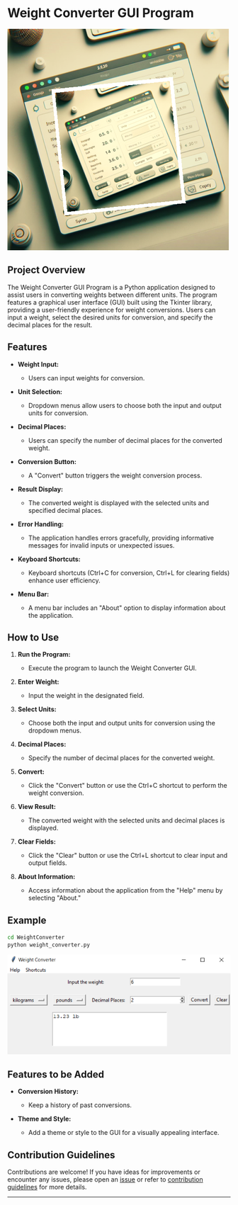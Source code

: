 # Weight Converter GUI Program

![Weight Converter](../assets/images/readme_images/weight_converter.png)

## Project Overview

The Weight Converter GUI Program is a Python application designed to assist users in converting weights between different units. The program features a graphical user interface (GUI) built using the Tkinter library, providing a user-friendly experience for weight conversions. Users can input a weight, select the desired units for conversion, and specify the decimal places for the result.

## Features

- **Weight Input:**

  - Users can input weights for conversion.

- **Unit Selection:**

  - Dropdown menus allow users to choose both the input and output units for conversion.

- **Decimal Places:**

  - Users can specify the number of decimal places for the converted weight.

- **Conversion Button:**

  - A "Convert" button triggers the weight conversion process.

- **Result Display:**

  - The converted weight is displayed with the selected units and specified decimal places.

- **Error Handling:**

  - The application handles errors gracefully, providing informative messages for invalid inputs or unexpected issues.

- **Keyboard Shortcuts:**

  - Keyboard shortcuts (Ctrl+C for conversion, Ctrl+L for clearing fields) enhance user efficiency.

- **Menu Bar:**

  - A menu bar includes an "About" option to display information about the application.

## How to Use

1. **Run the Program:**

   - Execute the program to launch the Weight Converter GUI.

2. **Enter Weight:**

   - Input the weight in the designated field.

3. **Select Units:**

   - Choose both the input and output units for conversion using the dropdown menus.

4. **Decimal Places:**

   - Specify the number of decimal places for the converted weight.

5. **Convert:**

   - Click the "Convert" button or use the Ctrl+C shortcut to perform the weight conversion.

6. **View Result:**

   - The converted weight with the selected units and decimal places is displayed.

7. **Clear Fields:**

   - Click the "Clear" button or use the Ctrl+L shortcut to clear input and output fields.

8. **About Information:**
   - Access information about the application from the "Help" menu by selecting "About."

## Example

```bash
cd WeightConverter
python weight_converter.py
```

![outpu](../assets/images/output_images/weight_converter_output.png)

## Features to be Added

- **Conversion History:**

  - Keep a history of past conversions.

- **Theme and Style:**

  - Add a theme or style to the GUI for a visually appealing interface.

## Contribution Guidelines

Contributions are welcome! If you have ideas for improvements or encounter any issues, please open an [issue](https://github.com/vrm-piyush/Acronym/issues) or refer to [contribution guidelines](../CONTRIBUTING.md) for more details.

---

